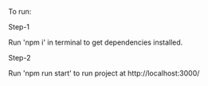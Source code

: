 To run:

Step-1 

Run 'npm i' in terminal to get dependencies installed.

Step-2 

Run 'npm run start' to run project at http://localhost:3000/
